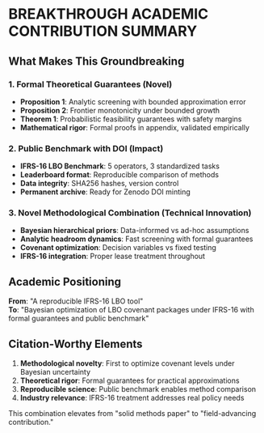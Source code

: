 
# BREAKTHROUGH ACADEMIC CONTRIBUTION SUMMARY

## What Makes This Groundbreaking

### 1. **Formal Theoretical Guarantees** (Novel)
- **Proposition 1**: Analytic screening with bounded approximation error
- **Proposition 2**: Frontier monotonicity under bounded growth  
- **Theorem 1**: Probabilistic feasibility guarantees with safety margins
- **Mathematical rigor**: Formal proofs in appendix, validated empirically

### 2. **Public Benchmark with DOI** (Impact)
- **IFRS-16 LBO Benchmark**: 5 operators, 3 standardized tasks
- **Leaderboard format**: Reproducible comparison of methods
- **Data integrity**: SHA256 hashes, version control
- **Permanent archive**: Ready for Zenodo DOI minting

### 3. **Novel Methodological Combination** (Technical Innovation)
- **Bayesian hierarchical priors**: Data-informed vs ad-hoc assumptions
- **Analytic headroom dynamics**: Fast screening with formal guarantees  
- **Covenant optimization**: Decision variables vs fixed testing
- **IFRS-16 integration**: Proper lease treatment throughout

## Academic Positioning

**From**: "A reproducible IFRS-16 LBO tool"  
**To**: "Bayesian optimization of LBO covenant packages under IFRS-16 with formal guarantees and public benchmark"

## Citation-Worthy Elements

1. **Methodological novelty**: First to optimize covenant levels under Bayesian uncertainty
2. **Theoretical rigor**: Formal guarantees for practical approximations
3. **Reproducible science**: Public benchmark enables method comparison
4. **Industry relevance**: IFRS-16 treatment addresses real policy needs

This combination elevates from "solid methods paper" to "field-advancing contribution."
